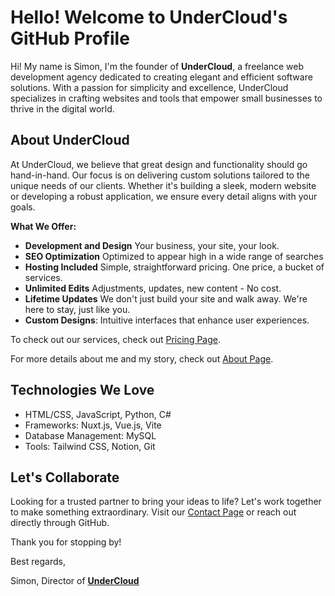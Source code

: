 # Hello! Welcome to UnderCloud's GitHub Profile

Hi! My name is Simon, I'm the founder of **UnderCloud**, a freelance web development agency dedicated to creating elegant and efficient software solutions. With a passion for simplicity and excellence, UnderCloud specializes in crafting websites and tools that empower small businesses to thrive in the digital world.

## About UnderCloud

At UnderCloud, we believe that great design and functionality should go hand-in-hand. Our focus is on delivering custom solutions tailored to the unique needs of our clients. Whether it's building a sleek, modern website or developing a robust application, we ensure every detail aligns with your goals.

**What We Offer:**
- **Development and Design** Your business, your site, your look.
- **SEO Optimization** Optimized to appear high in a wide range of searches
- **Hosting Included** Simple, straightforward pricing. One price, a bucket of services.
- **Unlimited Edits** Adjustments, updates, new content - No cost.
- **Lifetime Updates** We don't just build your site and walk away. We're here to stay, just like you.
- **Custom Designs**: Intuitive interfaces that enhance user experiences.

To check out our services, check out [Pricing Page](https://undercloud.pro/pricing).

For more details about me and my story, check out  [About Page](https://undercloud.pro/about).

## Technologies We Love

- HTML/CSS, JavaScript, Python, C#
- Frameworks: Nuxt.js, Vue.js, Vite
- Database Management: MySQL
- Tools: Tailwind CSS, Notion, Git

## Let's Collaborate

Looking for a trusted partner to bring your ideas to life? Let's work together to make something extraordinary. Visit our [Contact Page](https://undercloud.pro/contact) or reach out directly through GitHub.

Thank you for stopping by!

Best regards,  

Simon, 
Director of **[UnderCloud](https://undercloud.pro)**



<!---
ProceduralUserName/ProceduralUserName is a ✨ special ✨ repository because its `README.md` (this file) appears on your GitHub profile.
You can click the Preview link to take a look at your changes.
--->
